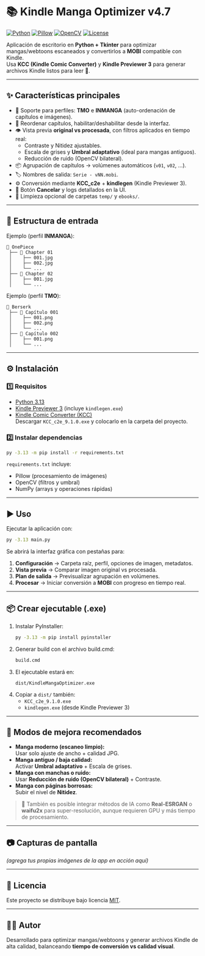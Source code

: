 # 📚 Kindle Manga Optimizer v4.7

[![Python](https://img.shields.io/badge/python-3.13-blue.svg)](https://www.python.org/downloads/)
[![Pillow](https://img.shields.io/badge/Pillow-11.2-green)](https://pypi.org/project/Pillow/)
[![OpenCV](https://img.shields.io/badge/OpenCV-4.10-orange)](https://pypi.org/project/opencv-python/)
[![License](https://img.shields.io/badge/license-MIT-lightgrey.svg)](LICENSE)

Aplicación de escritorio en **Python + Tkinter** para optimizar mangas/webtoons escaneados y convertirlos a **MOBI** compatible con Kindle.  
Usa **KCC (Kindle Comic Converter)** y **Kindle Previewer 3** para generar archivos Kindle listos para leer 📖.

---

## ✨ Características principales
- 📂 Soporte para perfiles: **TMO** e **INMANGA** (auto-ordenación de capítulos e imágenes).
- 🔄 Reordenar capítulos, habilitar/deshabilitar desde la interfaz.
- 👁 Vista previa **original vs procesada**, con filtros aplicados en tiempo real:
  - Contraste y Nitidez ajustables.
  - Escala de grises y **Umbral adaptativo** (ideal para mangas antiguos).
  - Reducción de ruido (OpenCV bilateral).
- 📦 Agrupación de capítulos → volúmenes automáticos (`v01`, `v02`, …).
- 🏷 Nombres de salida: `Serie - vNN.mobi`.
- ⚙️ Conversión mediante **KCC_c2e** + **kindlegen** (Kindle Previewer 3).
- 🛑 Botón **Cancelar** y logs detallados en la UI.
- 🧹 Limpieza opcional de carpetas `temp/` y `ebooks/`.

---

## 📂 Estructura de entrada
Ejemplo (perfil **INMANGA**):

```
📁 OnePiece
 ├── 📁 Chapter 01
 │    ├── 001.jpg
 │    ├── 002.jpg
 │    └── ...
 ├── 📁 Chapter 02
 │    ├── 001.jpg
 │    └── ...
```

Ejemplo (perfil **TMO**):
```
📁 Berserk
 ├── 📁 Capítulo 001
 │    ├── 001.png
 │    ├── 002.png
 │    └── ...
 ├── 📁 Capítulo 002
 │    ├── 001.png
 │    └── ...
```

---

## ⚙️ Instalación

### 1️⃣ Requisitos
- [Python 3.13](https://www.python.org/downloads/)
- [Kindle Previewer 3](https://www.amazon.com/Kindle-Previewer/b?ie=UTF8&node=21381691011) (incluye `kindlegen.exe`)
- [Kindle Comic Converter (KCC)](https://github.com/ciromattia/kcc)  
  Descargar `KCC_c2e_9.1.0.exe` y colocarlo en la carpeta del proyecto.

### 2️⃣ Instalar dependencias
```bash
py -3.13 -m pip install -r requirements.txt
```

`requirements.txt` incluye:
- Pillow (procesamiento de imágenes)
- OpenCV (filtros y umbral)
- NumPy (arrays y operaciones rápidas)

---

## ▶️ Uso
Ejecutar la aplicación con:

```bash
py -3.13 main.py
```

Se abrirá la interfaz gráfica con pestañas para:

1. **Configuración** → Carpeta raíz, perfil, opciones de imagen, metadatos.  
2. **Vista previa** → Comparar imagen original vs procesada.  
3. **Plan de salida** → Previsualizar agrupación en volúmenes.  
4. **Procesar** → Iniciar conversión a **MOBI** con progreso en tiempo real.

---

## 📦 Crear ejecutable (.exe)

1. Instalar PyInstaller:
   ```bash
   py -3.13 -m pip install pyinstaller
   ```
2. Generar build con el archivo build.cmd:
   ```bash
   build.cmd
   ```
3. El ejecutable estará en:
   ```
   dist/KindleMangaOptimizer.exe
   ```
4. Copiar a `dist/` también:
   - `KCC_c2e_9.1.0.exe`
   - `kindlegen.exe` (desde Kindle Previewer 3)

---

## 🎨 Modos de mejora recomendados

- **Manga moderno (escaneo limpio):**  
  Usar solo ajuste de ancho + calidad JPG.  
- **Manga antiguo / baja calidad:**  
  Activar **Umbral adaptativo** + Escala de grises.  
- **Manga con manchas o ruido:**  
  Usar **Reducción de ruido (OpenCV bilateral)** + Contraste.  
- **Manga con páginas borrosas:**  
  Subir el nivel de **Nitidez**.  

> 🔬 También es posible integrar métodos de IA como **Real-ESRGAN** o **waifu2x** para super-resolución, aunque requieren GPU y más tiempo de procesamiento.

---

## 📷 Capturas de pantalla
*(agrega tus propias imágenes de la app en acción aquí)*

---

## 📝 Licencia
Este proyecto se distribuye bajo licencia [MIT](LICENSE).

---

## 👨‍💻 Autor
Desarrollado para optimizar mangas/webtoons y generar archivos Kindle de alta calidad, balanceando **tiempo de conversión vs calidad visual**.
